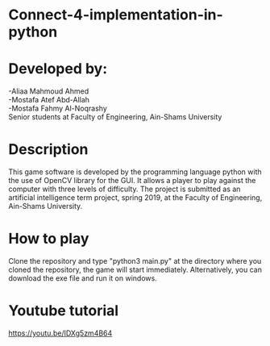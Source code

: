# Connect-4-implementation-in-python

# Developed by:   
   -Aliaa Mahmoud Ahmed      
   -Mostafa Atef Abd-Allah     
   -Mostafa Fahmy Al-Noqrashy           
     Senior students at Faculty of Engineering, Ain-Shams University   

# Description
This game software is developed by the programming language python with the use of OpenCV library for the GUI. It allows a player to play against the computer with three levels of difficulty.
The project is submitted as an artificial intelligence term project, spring 2019, at the Faculty of Engineering, Ain-Shams University.

# How to play
Clone the repository and type "python3 main.py" at the directory where you cloned the repository, the game will start immediately.
Alternatively, you can download the exe file and run it on windows.

# Youtube tutorial
https://youtu.be/IDXg5zm4B64
